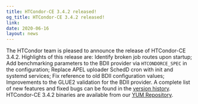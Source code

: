 ```yaml
---
title: HTCondor-CE 3.4.2 released!
og_title: HTCondor-CE 3.4.2 released!
link: 
date: 2020-06-16
layout: news
---
```


The HTCondor team is pleased to announce the release of HTCondor-CE 3.4.2.  Highlights of this release are: Identify broken job routes upon startup; Add benchmarking parameters to the BDII provider via `HTCONDORCE_SPEC` in the configuration; Replace APEL uploader SchedD cron with init and systemd services; Fix reference to old BDII configuration values; Improvements to the GLUE2 validation for the BDII provider.  A complete list of new features and fixed bugs can be found in the <a href="https://htcondor-ce.readthedocs.io/en/stable/releases/#htcondor-ce-3-version-history"> version history</a>. HTCondor-CE 3.4.2 binaries are available from our <a href="http://htcondor.org/yum/">YUM Repository</a>. 
